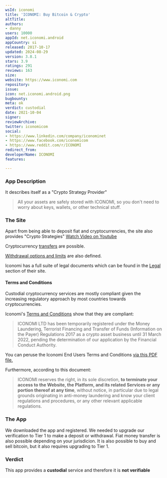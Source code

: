 ```yaml
---
wsId: iconomi
title: 'ICONOMI: Buy Bitcoin & Crypto'
altTitle: 
authors:
- danny
users: 10000
appId: net.iconomi.android
appCountry: si
released: 2017-10-17
updated: 2024-08-29
version: 3.8.1
stars: 3.9
ratings: 291
reviews: 163
size: 
website: https://www.iconomi.com
repository: 
issue: 
icon: net.iconomi.android.png
bugbounty: 
meta: ok
verdict: custodial
date: 2021-10-04
signer: 
reviewArchive: 
twitter: iconomicom
social:
- https://www.linkedin.com/company/iconominet
- https://www.facebook.com/iconomicom
- https://www.reddit.com/r/ICONOMI
redirect_from: 
developerName: ICONOMI
features: 

---
```


### App Description

It describes itself as a "Crypto Strategy Provider"

> All your assets are safely stored with ICONOMI, so you don't need to worry about keys, wallets, or other technical stuff.

### The Site

Apart from being able to deposit fiat and cryptocurrencies, the site also provides "Crypto Strategies" [Watch Video on Youtube](https://www.youtube.com/watch?v=xW7Cj5ylx9U)

Cryptocurrency [transfers](https://iconomi.zendesk.com/hc/en-us/articles/115003149429-Crypto-transfer-Cryptocurrencies-deposit) are possible.

[Withdrawal options and limits](https://iconomi.zendesk.com/hc/en-us/articles/115004167829-Withdrawal-options-limits-fees) are also defined.

Iconomi has a full suite of legal documents which can be found in the [Legal](https://www.iconomi.com/legal/terms-and-conditions) section of their site.


#### Terms and Conditions

Custodial cryptocurrency services are mostly compliant given the increasing regulatory approach by most countries towards cryptocurrencies.

Iconomi's [Terms and Conditions](https://www.iconomi.com/legal/terms-and-conditions) show that they are compliant:

> ICONOMI LTD has been temporarily registered under the Money Laundering, Terrorist Financing and Transfer of Funds (Information on the Payer) Regulations 2017 as a crypto asset business until 31 March 2022, pending the determination of our application by the Financial Conduct Authority.

You can peruse the Iconomi End Users Terms and Conditions [via this PDF file.](https://static.iconomi.com/documents/ICONOMI_GTC_End_user.pdf)

Furthermore, according to this document: 

> ICONOMI reserves the right, in its sole discretion, **to terminate your access to the Website, the Platform, and its related Services or any portion thereof at any time**, without notice, in particular due to legal grounds originating in anti-money laundering and know your client regulations and procedures, or any other relevant applicable regulations.

### The App

We downloaded the app and registered. We needed to upgrade our verification to Tier 1 to make a deposit or withdrawal. Fiat money transfer is also possible depending on your jurisdicion. It is also possible to buy and sell bitcoin, but it also requires upgrading to Tier 1.

### Verdict

This app provides a **custodial** service and therefore it is **not verifiable**

